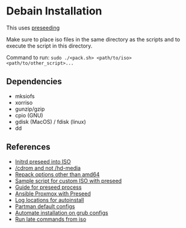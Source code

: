 # Debain Installation

This uses [preseeding](https://www.debian.org/releases/trixie/amd64/apbs02.en.html)

Make sure to place iso files in the same directory as the scripts and to execute the script in this directory.

Command to run: `sudo ./<pack.sh> <path/to/iso> <path/to/other_script>...`

## Dependencies

- mksiofs
- xorriso
- gunzip/gzip
- cpio (GNU)
- gdisk (MacOS) / fdisk (linux)
- dd

## References

- [Initrd preseed into ISO](https://wiki.debian.org/DebianInstaller/Preseed/EditIso)
- [/cdrom and not /hd-media](https://serverfault.com/questions/976544/how-debians-preseed-install-work/976931#976931)
- [Repack options other than amd64](https://wiki.debian.org/RepackBootableISO#Remove_the_unneeded_Jigdo_production_options)
- [Sample script for custom ISO with preseed](https://www.reddit.com/r/debian/comments/1mo9m3n/how_to_make_a_custom_debian_iso_installer/)
- [Guide for preseed process](https://medium.com/@s0mec4t/automating-the-installation-of-debian-with-a-preseed-file-7a8fa6645112)
- [Ansible Proxmox with Preseed](https://github.com/mataborg/ansible-role-proxmox_autoinstall)
- [Log locations for autoinstall](https://unix.stackexchange.com/questions/339730/debian-preseed-doesnt-create-lvms-but-are-in-the-expert-recipe)
- [Partman default configs](https://github.com/kaisenlinux/partman-auto)
- [Automate installation on grub configs](https://serverfault.com/questions/1162650/auto-boot-on-preseed-uefi-debian-12-image)
- [Run late commands from iso](https://askubuntu.com/questions/1082087/preseed-late-command)
